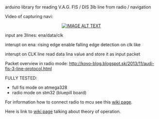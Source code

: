 arduino library for reading V.A.G. FIS / DIS 3lb line from radio / navigation

Video of capturing navi:

<div align="center">
  <a href="https://www.youtube.com/watch?v=_Gfd5EC4pqc"><img src="https://img.youtube.com/vi/_Gfd5EC4pqc/0.jpg" alt="IMAGE ALT TEXT"></a>
</div>

input are 3lines: ena/data/clk

interupt on ena: rising edge enable falling edge detection on clk like

interupt on CLK line read data lina value and store it as input packet

Packet overview in radio mode: http://kovo-blog.blogspot.sk/2013/11/audi-fis-3-line-protocol.html


FULLY TESTED: 
 * full fis mode on atmega328
 * radio mode on stm32 (bluepill board) 
 

For information how to connect radio to mcu see this [wiki page](https://github.com/tomaskovacik/VAGFISReader/wiki/How-to-connect).

Here is link to [wiki page](https://github.com/tomaskovacik/VAGFISReader/wiki/Theory-of-operation) talking about theory of operation.
